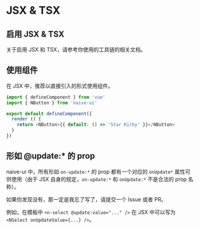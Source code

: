 <!--anchor:on-->

# JSX & TSX

## 启用 JSX & TSX

关于启用 JSX 和 TSX，请参考你使用的工具链的相关文档。

## 使用组件

在 JSX 中，推荐以直接引入的形式使用组件。

```js
import { defineComponent } from 'vue'
import { NButton } from 'naive-ui'

export default defineComponent({
  render () {
    return <NButton>{{ default: () => 'Star Kirby' }}</NButton>
  }
})
```

## 形如 @update:\* 的 prop

naive-ui 中，所有形如 `on-update:*` 的 prop 都有一个对应的 `onUpdate*` 属性可供使用（由于 JSX 自身的规定，`on-update:*` 和 `onUpdate:*` 不是合法的 prop 名称）。

如果你发现没有，那一定是我忘了写了，请提交一个 Issue 或者 PR。

例如，在模板中 `<n-select @update:value="..." />` 在 JSX 中可以写为 `<NSelect onUpdateValue={...} />`。
